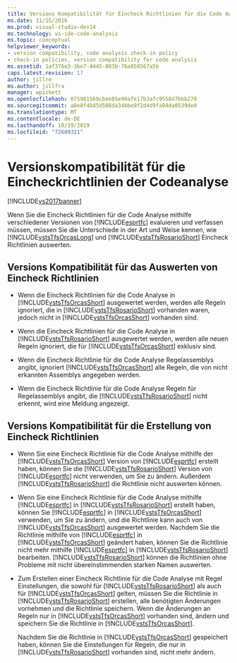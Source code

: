 ```yaml
---
title: Versions Kompatibilität für Eincheck Richtlinien für die Code Analyse | Microsoft-Dokumentation
ms.date: 11/15/2016
ms.prod: visual-studio-dev14
ms.technology: vs-ide-code-analysis
ms.topic: conceptual
helpviewer_keywords:
- version compatibility, code analysis check-in policy
- check-in policies, version compatibility for code analysis
ms.assetid: 1af376e3-3be7-4445-803b-76a858567a5b
caps.latest.revision: 17
author: jillre
ms.author: jillfra
manager: wpickett
ms.openlocfilehash: 075981569cbee05e90afe17b3afc9558d7bbb270
ms.sourcegitcommit: a8e8f4bd5d508da34bbe9f2d4d9fa94da0539de0
ms.translationtype: MT
ms.contentlocale: de-DE
ms.lasthandoff: 10/19/2019
ms.locfileid: "72609321"
---
```

# <a name="version-compatibility-for-code-analysis-check-in-policies"></a>Versionskompatibilität für die Eincheckrichtlinien der Codeanalyse
[!INCLUDE[vs2017banner](../includes/vs2017banner.md)]

Wenn Sie die Eincheck Richtlinien für die Code Analyse mithilfe verschiedener Versionen von [!INCLUDE[esprtfc](../includes/esprtfc-md.md)] evaluieren und verfassen müssen, müssen Sie die Unterschiede in der Art und Weise kennen, wie [!INCLUDE[vstsTfsOrcasLong](../includes/vststfsorcaslong-md.md)] und [!INCLUDE[vstsTfsRosarioShort](../includes/vststfsrosarioshort-md.md)] Eincheck Richtlinien auswerten.

## <a name="version-compatibility-for-evaluating-check-in-policies"></a>Versions Kompatibilität für das Auswerten von Eincheck Richtlinien

- Wenn die Eincheck Richtlinien für die Code Analyse in [!INCLUDE[vstsTfsOrcasShort](../includes/vststfsorcasshort-md.md)] ausgewertet werden, werden alle Regeln ignoriert, die in [!INCLUDE[vstsTfsRosarioShort](../includes/vststfsrosarioshort-md.md)] vorhanden waren, jedoch nicht in [!INCLUDE[vstsTfsOrcasShort](../includes/vststfsorcasshort-md.md)] vorhanden sind.

- Wenn die Eincheck Richtlinien für die Code Analyse in [!INCLUDE[vstsTfsRosarioShort](../includes/vststfsrosarioshort-md.md)] ausgewertet werden, werden alle neuen Regeln ignoriert, die für [!INCLUDE[vstsTfsOrcasShort](../includes/vststfsorcasshort-md.md)] exklusiv sind.

- Wenn die Eincheck Richtlinie für die Code Analyse Regelassemblys angibt, ignoriert [!INCLUDE[vstsTfsOrcasShort](../includes/vststfsorcasshort-md.md)] alle Regeln, die von nicht erkannten Assemblys angegeben werden.

- Wenn die Eincheck Richtlinie für die Code Analyse Regeln für Regelassemblys angibt, die [!INCLUDE[vstsTfsRosarioShort](../includes/vststfsrosarioshort-md.md)] nicht erkennt, wird eine Meldung angezeigt.

## <a name="version-compatibility-for-authoring-check-in-policies"></a>Versions Kompatibilität für die Erstellung von Eincheck Richtlinien

- Wenn Sie eine Eincheck Richtlinie für die Code Analyse mithilfe der [!INCLUDE[vstsTfsOrcasShort](../includes/vststfsorcasshort-md.md)] Version von [!INCLUDE[esprtfc](../includes/esprtfc-md.md)] erstellt haben, können Sie die [!INCLUDE[vstsTfsRosarioShort](../includes/vststfsrosarioshort-md.md)] Version von [!INCLUDE[esprtfc](../includes/esprtfc-md.md)] nicht verwenden, um Sie zu ändern. Außerdem [!INCLUDE[vstsTfsRosarioShort](../includes/vststfsrosarioshort-md.md)] die Richtlinie nicht auswerten können.

- Wenn Sie eine Eincheck Richtlinie für die Code Analyse mithilfe [!INCLUDE[esprtfc](../includes/esprtfc-md.md)] in [!INCLUDE[vstsTfsRosarioShort](../includes/vststfsrosarioshort-md.md)] erstellt haben, können Sie [!INCLUDE[esprtfc](../includes/esprtfc-md.md)] in [!INCLUDE[vstsTfsOrcasShort](../includes/vststfsorcasshort-md.md)] verwenden, um Sie zu ändern, und die Richtlinie kann auch von [!INCLUDE[vstsTfsOrcasShort](../includes/vststfsorcasshort-md.md)] ausgewertet werden. Nachdem Sie die Richtlinie mithilfe von [!INCLUDE[esprtfc](../includes/esprtfc-md.md)] in [!INCLUDE[vstsTfsOrcasShort](../includes/vststfsorcasshort-md.md)] geändert haben, können Sie die Richtlinie nicht mehr mithilfe [!INCLUDE[esprtfc](../includes/esprtfc-md.md)] in [!INCLUDE[vstsTfsRosarioShort](../includes/vststfsrosarioshort-md.md)] bearbeiten. [!INCLUDE[vstsTfsRosarioShort](../includes/vststfsrosarioshort-md.md)] können die Richtlinien ohne Probleme mit nicht übereinstimmenden starken Namen auswerten.

- Zum Erstellen einer Eincheck Richtlinie für die Code Analyse mit Regel Einstellungen, die sowohl für [!INCLUDE[vstsTfsRosarioShort](../includes/vststfsrosarioshort-md.md)] als auch für [!INCLUDE[vstsTfsOrcasShort](../includes/vststfsorcasshort-md.md)] gelten, müssen Sie die Richtlinie in [!INCLUDE[vstsTfsRosarioShort](../includes/vststfsrosarioshort-md.md)] erstellen, alle benötigten Änderungen vornehmen und die Richtlinie speichern. Wenn die Änderungen an Regeln nur in [!INCLUDE[vstsTfsOrcasShort](../includes/vststfsorcasshort-md.md)] vorhanden sind, ändern und speichern Sie die Richtlinie in [!INCLUDE[vstsTfsOrcasShort](../includes/vststfsorcasshort-md.md)].

     Nachdem Sie die Richtlinie in [!INCLUDE[vstsTfsOrcasShort](../includes/vststfsorcasshort-md.md)] gespeichert haben, können Sie die Einstellungen für Regeln, die nur in [!INCLUDE[vstsTfsRosarioShort](../includes/vststfsrosarioshort-md.md)] vorhanden sind, nicht mehr ändern.
